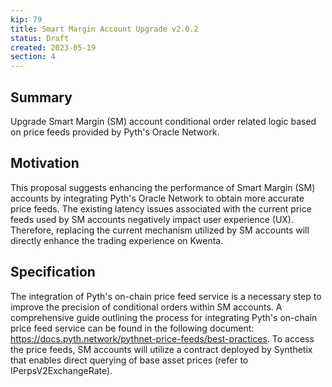 ```yaml
---
kip: 79
title: Smart Margin Account Upgrade v2.0.2
status: Draft
created: 2023-05-19
section: 4
---
```


## Summary

Upgrade Smart Margin (SM) account conditional order related logic based on price feeds provided by Pyth's Oracle Network.

## Motivation

This proposal suggests enhancing the performance of Smart Margin (SM) accounts by integrating Pyth's Oracle Network to obtain more accurate price feeds. The existing latency issues associated with the current price feeds used by SM accounts negatively impact user experience (UX). Therefore, replacing the current mechanism utilized by SM accounts will directly enhance the trading experience on Kwenta.

## Specification

The integration of Pyth's on-chain price feed service is a necessary step to improve the precision of conditional orders within SM accounts. A comprehensive guide outlining the process for integrating Pyth's on-chain price feed service can be found in the following document: https://docs.pyth.network/pythnet-price-feeds/best-practices. To access the price feeds, SM accounts will utilize a contract deployed by Synthetix that enables direct querying of base asset prices (refer to IPerpsV2ExchangeRate).
